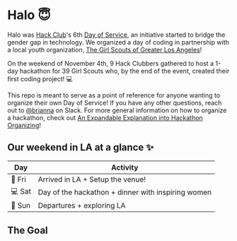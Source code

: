 # Halo 😇
Halo was [Hack Club](hackclub.com)'s 6th [Day of Service](https://days-of-service.hackclub.dev/), an initiative started to bridge the gender gap in technology. We organized a day of coding in partnership with a local youth organization, [The Girl Scouts of Greater Los Angeles](https://www.girlscoutsla.org/)!

On the weekend of November 4th, 9 Hack Clubbers gathered to host a 1-day hackathon for 39 Girl Scouts who, by the end of the event, created their first coding project! 💻

This repo is meant to serve as a point of reference for anyone wanting to organize their own Day of Service! If you have any other questions, reach out to [@brianna](https://hackclub.slack.com/team/U03R33X8XJB) on Slack. For more general information on how to organize a hackathon, check out [An Expandable Explanation into Hackathon Organizing](https://expandables.hackclub.dev/organizing.html)!

## Our weekend in LA at a glance ✨

| Day | Activity                                                                 |
|-----|-------------------------------------------------------------------------|
|🌃 Fri | Arrived in LA + Setup the venue!|
|💻 Sat | Day of the hackathon + dinner with inspiring women |
|🌴 Sun  | Departures + exploring LA |

## The Goal




